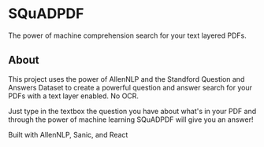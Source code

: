 # SQuADPDF

The power of machine comprehension search for your text layered PDFs.

## About

This project uses the power of AllenNLP and the Standford Question and
Answers Dataset to create a powerful question and answer search for your
PDFs with a text layer enabled. No OCR.

Just type in the textbox the question you have about what's in your
PDF and through the power of machine learning SQuADPDF will give you an
answer!

Built with AllenNLP, Sanic, and React
